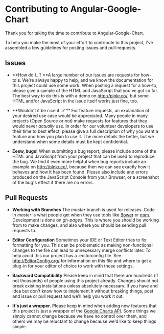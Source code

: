 # Contributing to Angular-Google-Chart
Thank you for taking the time to contribute to Angular-Google-Chart.

To help you make the most of your effort to contribute to this project, I've assembled a few guidelines for posting issues and pull-requests.

## Issues

- **How do I...? **A large number of our issues are requests for how-to's.  We're always happy to help, and we know the documentation for this project could use some work.  When posting a request for a how-to, please give a sample of the HTML and JavaScript that you've got so far.  The best way to do this is with a demo on http://plnkr.co/, but some HTML and/or JavaScript in the issue itself works just fine, too.

- **Wouldn't it be nice if...? ** For feature requests, an explanation of your desired use case would be appreciated.  Many people in many projects (Open Source or not) make requests for features that they would never *actually* use.  In order for our volunteer developers to use their time to best effect, please give a full description of why you want a feature and how you plan to use it.  The more details the better, but we understand when some details must be kept confidential.

- **Eeew, bugs!** When submitting a bug report, please include some of the HTML and JavaScript from your project that can be used to reproduce the bug.  We find it even more helpful when bug reports include an example on http://plnkr.co/, because then we can see exactly how it behaves and how it has been found.  Please also include and errors produced on the JavaScript Console from your Browser, or a screenshot of the bug's effect if there are no errors.

## Pull Requests
- **Working with Branches** The *master* branch is used for releases.  Code in *master* is what people get when they use tools like [Bower](http://bower.io/) or [npm](http://npmjs.com/).  Development is done on *gh-pages*.  This is where you should be working from to make changes, and also where you should be sending pull requests to.

- **Editor Configuration** Sometimes your IDE or Text Editor tries to fix formatting for you. This can be problematic as making non-functional changes to the file can lead to unnecessary merge conflicts later.  To help avoid this our project has a .editorconfig file. See http://EditorConfig.org/ for information on this file and where to get a plug-in for your editor of choice to work with these settings.

- **Backward Compatibility** Please keep in mind that there are hundreds (if not thousands) of people using this project already.  Changes should not break existing installations unless absolutely necessary.  If you have and idea but don't know how to implement it without breaking things, post and issue or pull request and we'll help you work it out.

- **It's just a wrapper.** Please keep in mind when adding new features that this project is just a wrapper of the [Google Charts API](http://developers.google.com/chart/).  Some things we simply cannot change because we have no control over them, and others we may be reluctant to change because we'd like to keep things simple.
